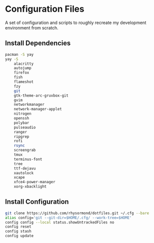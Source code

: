 # Configuration Files
A set of configuration and scripts to roughly recreate my development environment from scratch.

## Install Dependencies
```bash
pacman -S yay
yay -S
    alacritty
    autojump
    firefox
    fish
    flameshot
    fzy
    git
    gtk-theme-arc-gruvbox-git
    gvim
    networkmanager
    network-manager-applet
    nitrogen
    openssh
    polybar
    pulseaudio
    ranger
    ripgrep
    rofi
    rsync
    screengrab
    tmux
    terminus-font
    tree
    ttf-dejavu
    xautolock
    xcape
    xfce4-power-manager
    xorg-xbacklight
```

## Install Configuration
```bash
git clone https://github.com/rhysormond/dotfiles.git ~/.cfg --bare
alias config='git --git-dir=$HOME/.cfg/ --work-tree=$HOME'
config config --local status.showUntrackedFiles no
config reset
config stash
config update
```

